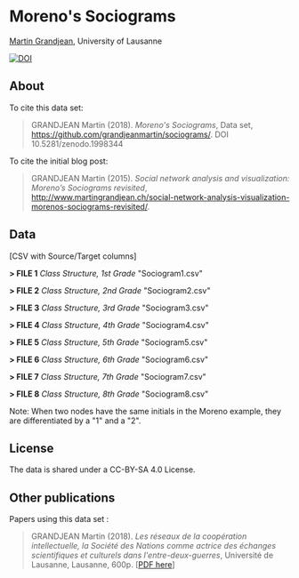 # Moreno's Sociograms 
[Martin Grandjean](http://www.martingrandjean.ch), University of Lausanne

[![DOI](https://zenodo.org/badge/DOI/10.5281/zenodo.1998344.svg)](https://doi.org/10.5281/zenodo.1998344)

## About ##

To cite this data set: 

> GRANDJEAN Martin (2018). *Moreno's Sociograms*, Data set, https://github.com/grandjeanmartin/sociograms/. DOI 10.5281/zenodo.1998344

To cite the initial blog post:

> GRANDJEAN Martin (2015). *Social network analysis and visualization: Moreno’s Sociograms revisited*, http://www.martingrandjean.ch/social-network-analysis-visualization-morenos-sociograms-revisited/. 

## Data ##
[CSV with Source/Target columns]

**> FILE 1** *Class Structure, 1st Grade* "Sociogram1.csv"

**> FILE 2** *Class Structure, 2nd Grade* "Sociogram2.csv"

**> FILE 3** *Class Structure, 3rd Grade* "Sociogram3.csv"

**> FILE 4** *Class Structure, 4th Grade* "Sociogram4.csv"

**> FILE 5** *Class Structure, 5th Grade* "Sociogram5.csv"

**> FILE 6** *Class Structure, 6th Grade* "Sociogram6.csv"

**> FILE 7** *Class Structure, 7th Grade* "Sociogram7.csv"

**> FILE 8** *Class Structure, 8th Grade* "Sociogram8.csv"

Note: When two nodes have the same initials in the Moreno example, they are differentiated by a "1" and a "2".

## License ##
The data is shared under a CC-BY-SA 4.0 License.

## Other publications ##
Papers using this data set :

> GRANDJEAN Martin (2018). *Les réseaux de la coopération intellectuelle, la Société des Nations comme actrice des échanges scientifiques et culturels dans l'entre-deux-guerres*, Université de Lausanne, Lausanne, 600p. [[PDF here](https://halshs.archives-ouvertes.fr/tel-01853903)]
